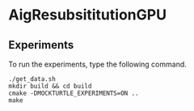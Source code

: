 # AigResubsititutionGPU

## Experiments

To run the experiments, type the following command. 
```shell
./get_data.sh
mkdir build && cd build
cmake -DMOCKTURTLE_EXPERIMENTS=ON ..
make
```
